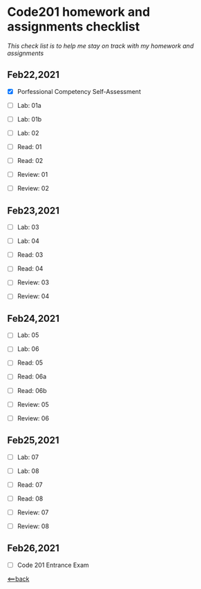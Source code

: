 # **Code201 homework and assignments checklist**
*This check list is to help me stay on track with my homework and assignments*

## **Feb22,2021**

- [X] Porfessional Competency Self-Assessment
- [ ] Lab: 01a
- [ ] Lab: 01b
- [ ] Lab: 02
- [ ] Read: 01
- [ ] Read: 02
- [ ] Review: 01
- [ ] Review: 02


## **Feb23,2021**

- [ ] Lab: 03
- [ ] Lab: 04
- [ ] Read: 03
- [ ] Read: 04
- [ ] Review: 03
- [ ] Review: 04


## **Feb24,2021**

- [ ] Lab: 05
- [ ] Lab: 06
- [ ] Read: 05
- [ ] Read: 06a
- [ ] Read: 06b
- [ ] Review: 05
- [ ] Review: 06


## **Feb25,2021**

- [ ] Lab: 07
- [ ] Lab: 08
- [ ] Read: 07
- [ ] Read: 08
- [ ] Review: 07
- [ ] Review: 08


## **Feb26,2021**

-[ ] Code 201 Entrance Exam





[<==back](README.md)
